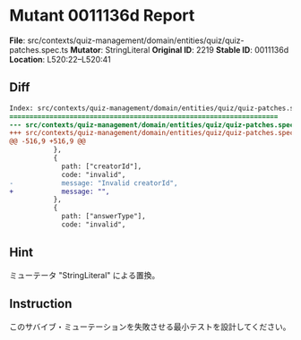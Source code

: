 # Mutant 0011136d Report

**File**: src/contexts/quiz-management/domain/entities/quiz/quiz-patches.spec.ts
**Mutator**: StringLiteral
**Original ID**: 2219
**Stable ID**: 0011136d
**Location**: L520:22–L520:41

## Diff

```diff
Index: src/contexts/quiz-management/domain/entities/quiz/quiz-patches.spec.ts
===================================================================
--- src/contexts/quiz-management/domain/entities/quiz/quiz-patches.spec.ts	original
+++ src/contexts/quiz-management/domain/entities/quiz/quiz-patches.spec.ts	mutated #2219
@@ -516,9 +516,9 @@
           },
           {
             path: ["creatorId"],
             code: "invalid",
-            message: "Invalid creatorId",
+            message: "",
           },
           {
             path: ["answerType"],
             code: "invalid",
```

## Hint

ミューテータ "StringLiteral" による置換。

## Instruction

このサバイブ・ミューテーションを失敗させる最小テストを設計してください。
